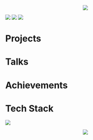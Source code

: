 <p align="center">
  <img src="https://capsule-render.vercel.app/api?type=waving&height=300&color=26bbff&text=ASTRAL%20LABS&fontColor=ffffff"/>
</p>

<img src="https://media.giphy.com/media/v1.Y2lkPTc5MGI3NjExMHM4YTQwdnU4bzlnZG0ydnc0d3hhN3NvbDF6NnV1OGF1eGUxdDY4NyZlcD12MV9naWZzX3NlYXJjaCZjdD1n/ROcSJHrOhhBkc/giphy.gif"/>
<img src="https://media0.giphy.com/media/v1.Y2lkPTc5MGI3NjExNG0zczh5ODcybHR3b3V4a3hqc2wxcHhhOHUyZWV0ZHFrd2FnN3J3bSZlcD12MV9pbnRlcm5hbF9naWZfYnlfaWQmY3Q9Zw/eqMuF1GsX2WxKqnPlb/giphy.gif"/>
<img src="https://media.giphy.com/media/v1.Y2lkPTc5MGI3NjExMHM4YTQwdnU4bzlnZG0ydnc0d3hhN3NvbDF6NnV1OGF1eGUxdDY4NyZlcD12MV9naWZzX3NlYXJjaCZjdD1n/Ec6gfgffNKUCGkE1Af/giphy.gif"/>

<div>
  <h1>Projects</h1>
</div>

<div>
  <h1>Talks</h1>
<!--   <ul>
    <li>
      <a href="">The CORS of Errors</a>
    </li>
    <li>
      <a href="">Ready to React</a>
    </li>
  </ul> -->
</div>

<div>
  <h1>Achievements</h1>
</div>

<div>
  <h1>Tech Stack</h1>
  <img src="https://skillicons.dev/icons?i=js,ts,html,css,react,nextjs,redux,tailwind,nodejs,mongodb,postgres,cloudflare,vite,git)"/>
</div>

<p align="center">
  <img src="https://capsule-render.vercel.app/api?type=waving&height=300&color=26bbff&text=END%20OF%20LINE&fontColor=ffffff&section=footer"/>
</p>
